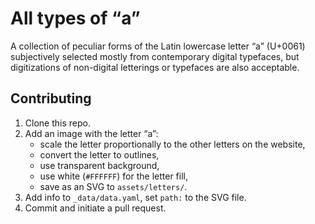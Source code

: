 # All types of “a”

A collection of peculiar forms of the Latin lowercase letter “a” (U+0061) subjectively selected mostly from contemporary digital typefaces, but digitizations of non-digital letterings or typefaces are also acceptable.

## Contributing

1. Clone this repo.
2. Add an image with the letter “a”:
    - scale the letter proportionally to the other letters on the website,
    - convert the letter to outlines,
    - use transparent background,
    - use white (`#FFFFFF`) for the letter fill,
    - save as an SVG to `assets/letters/`.
3. Add info to `_data/data.yaml`, set `path:` to the SVG file.
4. Commit and initiate a pull request.
